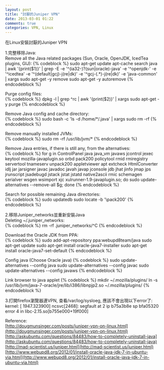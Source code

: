 ```yaml
---
layout: post
title: "討厭的Juniper VPN"
date: 2013-03-01 01:22
comments: true
categories: VPN, Linux
---
```

在Linux安裝討厭的Juniper VPN

1.完整移除Java:<br>
Remove all the Java related packages (Sun, Oracle, OpenJDK, IcedTea plugins, GIJ):
{% codeblock %}
sudo apt-get update
apt-cache search java | awk '{print($1)}' | grep -E -e '^(ia32-)?(sun|oracle)-java' -e '^openjdk-' -e '^icedtea' -e '^(default|gcj)-j(re|dk)' -e '^gcj-(.*)-j(re|dk)' -e 'java-common' | xargs sudo apt-get -y remove
sudo apt-get -y autoremove
{% endcodeblock %}

Purge config files:<br>
{% codeblock %}
dpkg -l | grep ^rc | awk '{print($2)}' | xargs sudo apt-get -y purge
{% endcodeblock %}

Remove Java config and cache directory:<br>
{% codeblock %}
sudo bash -c 'ls -d /home/*/.java' | xargs sudo rm -rf
{% endcodeblock %}

Remove manually installed JVMs:<br>
{% codeblock %}
sudo rm -rf /usr/lib/jvm/*
{% endcodeblock %}

Remove Java entries, if there is still any, from the alternatives:<br>
{% codeblock %}
for g in ControlPanel java java_vm javaws jcontrol jexec keytool mozilla-javaplugin.so orbd pack200 policytool rmid rmiregistry servertool tnameserv unpack200 appletviewer apt extcheck HtmlConverter idlj jar jarsigner javac javadoc javah javap jconsole jdb jhat jinfo jmap jps jrunscript jsadebugd jstack jstat jstatd native2ascii rmic schemagen serialver wsgen wsimport xjc xulrunner-1.9-javaplugin.so; do sudo update-alternatives --remove-all $g; done
{% endcodeblock %}

Search for possible remaining Java directories:<br>
{% codeblock %}
sudo updatedb
sudo locate -b '\pack200'
{% endcodeblock %}


2.移除Juniper_networks並重新安裝Java<br>
Deleting ~/.juniper_networks:<br>
{% codeblock %}
rm -rf .juniper_networks/^C
{% endcodeblock %}

Download the Oracle JDK from PPA:<br>
{% codeblock %}
sudo add-apt-repository ppa:webupd8team/java
sudo apt-get update
sudo apt-get install oracle-java7-installer
sudo apt-get install oracle-java7-set-default
{% endcodeblock %}

Config java (Choose Oracle java)
{% codeblock %}
sudo update-alternatives --config java
sudo update-alternatives --config javac
sudo update-alternatives --config javaws
{% endcodeblock %}

Link browser to java applet
{% codeblock %}
mkdir ~/.mozilla/plugins/
ln -s /usr/lib/jvm/java-7-oracle/jre/lib/i386/libnpjp2.so ~/.mozilla/plugins/
{% endcodeblock %}

3.打開firefox瀏覽器連VPN, 查看/var/log/sysloeg, 應該不會出現以下error了:<br>
kernel: [ 1947.323900] ncsvc[2468]: segfault at 2 ip b75a3b8e sp bfa05320 error 4 in libc-2.15.so[b755e000+19f000]


Reference:<br>
[http://dougmunsinger.com/posts/juniper-vpn-on-linux.html](http://dougmunsinger.com/posts/juniper-vpn-on-linux.html)
[http://askubuntu.com/questions/84483/how-to-completely-uninstall-java](http://askubuntu.com/questions/84483/how-to-completely-uninstall-java)
[http://mad-scientist.us/juniper.html](http://mad-scientist.us/juniper.html)
[http://www.webupd8.org/2012/01/install-oracle-java-jdk-7-in-ubuntu-via.html](http://www.webupd8.org/2012/01/install-oracle-java-jdk-7-in-ubuntu-via.html)

